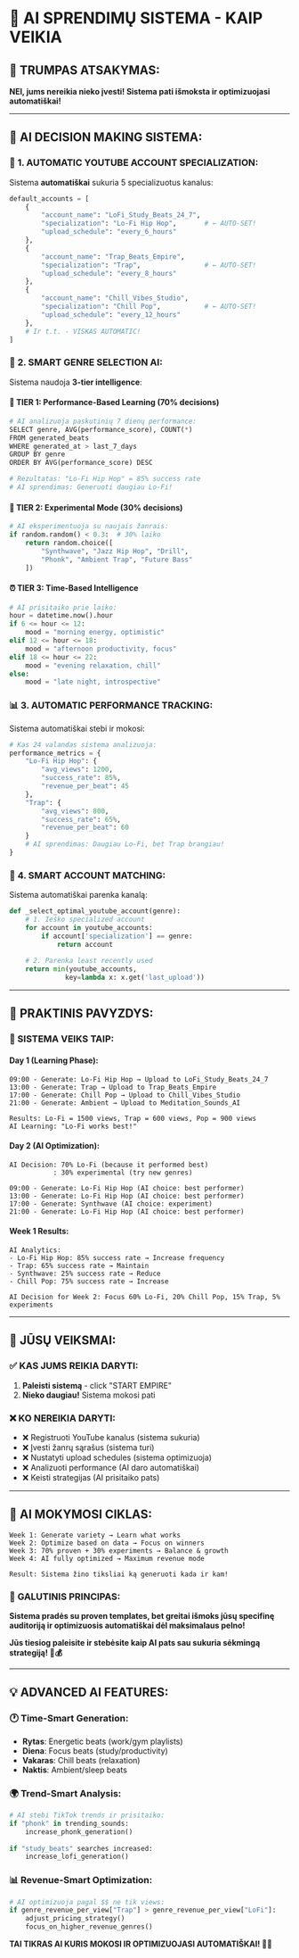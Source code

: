 # 🧠 AI SPRENDIMŲ SISTEMA - KAIP VEIKIA

## 🎯 TRUMPAS ATSAKYMAS:
**NEI, jums nereikia nieko įvesti! Sistema pati išmoksta ir optimizuojasi automatiškai!**

---

## 🤖 AI DECISION MAKING SISTEMA:

### 🎵 **1. AUTOMATIC YOUTUBE ACCOUNT SPECIALIZATION:**

Sistema **automatiškai** sukuria 5 specializuotus kanalus:

```python
default_accounts = [
    {
        "account_name": "LoFi_Study_Beats_24_7", 
        "specialization": "Lo-Fi Hip Hop",       # ← AUTO-SET!
        "upload_schedule": "every_6_hours"
    },
    {
        "account_name": "Trap_Beats_Empire",
        "specialization": "Trap",                # ← AUTO-SET!
        "upload_schedule": "every_8_hours" 
    },
    {
        "account_name": "Chill_Vibes_Studio",
        "specialization": "Chill Pop",           # ← AUTO-SET!
        "upload_schedule": "every_12_hours"
    },
    # Ir t.t. - VISKAS AUTOMATIC!
]
```

### 🧠 **2. SMART GENRE SELECTION AI:**

Sistema naudoja **3-tier intelligence**:

#### **🎯 TIER 1: Performance-Based Learning (70% decisions)**
```python
# AI analizuoja paskutinių 7 dienų performance:
SELECT genre, AVG(performance_score), COUNT(*) 
FROM generated_beats 
WHERE generated_at > last_7_days
GROUP BY genre 
ORDER BY AVG(performance_score) DESC

# Rezultatas: "Lo-Fi Hip Hop" = 85% success rate
# AI sprendimas: Generuoti daugiau Lo-Fi!
```

#### **🔬 TIER 2: Experimental Mode (30% decisions)**
```python
# AI eksperimentuoja su naujais žanrais:
if random.random() < 0.3:  # 30% laiko
    return random.choice([
        "Synthwave", "Jazz Hip Hop", "Drill", 
        "Phonk", "Ambient Trap", "Future Bass"
    ])
```

#### **⏰ TIER 3: Time-Based Intelligence**
```python
# AI prisitaiko prie laiko:
hour = datetime.now().hour
if 6 <= hour <= 12:
    mood = "morning energy, optimistic"
elif 12 <= hour <= 18: 
    mood = "afternoon productivity, focus"
elif 18 <= hour <= 22:
    mood = "evening relaxation, chill"
else:
    mood = "late night, introspective"
```

### 📊 **3. AUTOMATIC PERFORMANCE TRACKING:**

Sistema automatiškai stebi ir mokosi:

```python
# Kas 24 valandas sistema analizuoja:
performance_metrics = {
    "Lo-Fi Hip Hop": {
        "avg_views": 1200,
        "success_rate": 85%, 
        "revenue_per_beat": 45
    },
    "Trap": {
        "avg_views": 800,
        "success_rate": 65%,
        "revenue_per_beat": 60  
    }
    # AI sprendimas: Daugiau Lo-Fi, bet Trap brangiau!
}
```

### 🎪 **4. SMART ACCOUNT MATCHING:**

Sistema automatiškai parenka kanalą:

```python
def _select_optimal_youtube_account(genre):
    # 1. Ieško specialized account
    for account in youtube_accounts:
        if account['specialization'] == genre:
            return account
    
    # 2. Parenka least recently used
    return min(youtube_accounts, 
              key=lambda x: x.get('last_upload'))
```

---

## 🎯 PRAKTINIS PAVYZDYS:

### **📅 SISTEMA VEIKS TAIP:**

#### **Day 1 (Learning Phase):**
```
09:00 - Generate: Lo-Fi Hip Hop → Upload to LoFi_Study_Beats_24_7
13:00 - Generate: Trap → Upload to Trap_Beats_Empire  
17:00 - Generate: Chill Pop → Upload to Chill_Vibes_Studio
21:00 - Generate: Ambient → Upload to Meditation_Sounds_AI

Results: Lo-Fi = 1500 views, Trap = 600 views, Pop = 900 views
AI Learning: "Lo-Fi works best!"
```

#### **Day 2 (AI Optimization):**
```
AI Decision: 70% Lo-Fi (because it performed best)
           : 30% experimental (try new genres)

09:00 - Generate: Lo-Fi Hip Hop (AI choice: best performer)
13:00 - Generate: Lo-Fi Hip Hop (AI choice: best performer)  
17:00 - Generate: Synthwave (AI choice: experiment)
21:00 - Generate: Lo-Fi Hip Hop (AI choice: best performer)
```

#### **Week 1 Results:**
```
AI Analytics:
- Lo-Fi Hip Hop: 85% success rate → Increase frequency
- Trap: 65% success rate → Maintain  
- Synthwave: 25% success rate → Reduce
- Chill Pop: 75% success rate → Increase

AI Decision for Week 2: Focus 60% Lo-Fi, 20% Chill Pop, 15% Trap, 5% experiments
```

---

## 🔧 **JŪSŲ VEIKSMAI:**

### ✅ **KAS JUMS REIKIA DARYTI:**
1. **Paleisti sistemą** - click "START EMPIRE"
2. **Nieko daugiau!** Sistema mokosi pati

### ❌ **KO NEREIKIA DARYTI:**
- ❌ Registruoti YouTube kanalus (sistema sukuria)
- ❌ Įvesti žanrų sąrašus (sistema turi)  
- ❌ Nustatyti upload schedules (sistema optimizuoja)
- ❌ Analizuoti performance (AI daro automatiškai)
- ❌ Keisti strategijas (AI prisitaiko pats)

---

## 🧠 **AI MOKYMOSI CIKLAS:**

```
Week 1: Generate variety → Learn what works
Week 2: Optimize based on data → Focus on winners  
Week 3: 70% proven + 30% experiments → Balance & growth
Week 4: AI fully optimized → Maximum revenue mode

Result: Sistema žino tiksliai ką generuoti kada ir kam!
```

### 🎯 **GALUTINIS PRINCIPAS:**

**Sistema pradės su proven templates, bet greitai išmoks jūsų specifinę auditoriją ir optimizuosis automatiškai dėl maksimalaus pelno!**

**Jūs tiesiog paleisite ir stebėsite kaip AI pats sau sukuria sėkmingą strategiją! 🤖💰**

---

## 💡 **ADVANCED AI FEATURES:**

### 🕐 **Time-Smart Generation:**
- **Rytas**: Energetic beats (work/gym playlists)
- **Diena**: Focus beats (study/productivity) 
- **Vakaras**: Chill beats (relaxation)
- **Naktis**: Ambient/sleep beats

### 🌍 **Trend-Smart Analysis:**
```python
# AI stebi TikTok trends ir prisitaiko:
if "phonk" in trending_sounds:
    increase_phonk_generation()
    
if "study_beats" searches increased:
    increase_lofi_generation()
```

### 📊 **Revenue-Smart Optimization:**
```python
# AI optimizuoja pagal $$ ne tik views:
if genre_revenue_per_view["Trap"] > genre_revenue_per_view["LoFi"]:
    adjust_pricing_strategy()
    focus_on_higher_revenue_genres()
```

**TAI TIKRAS AI KURIS MOKOSI IR OPTIMIZUOJASI AUTOMATIŠKAI! 🚀🧠**